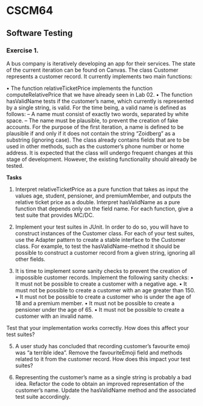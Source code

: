 # CSCM64
## Software Testing

### Exercise 1.
A bus company is iteratively developing an app for their services. The state of the
current iteration can be found on Canvas. The class Customer represents a customer record. It currently implements two main functions:

•  The function relativeTicketPrice implements the function computeRelativePrice that we have already seen in Lab 02.
•  The function hasValidName tests if the customer’s name, which currently is represented by a single string, is valid. For the time being, a valid name is defined as follows:
  – A name must consist of exactly two words, separated by white space.
  – The name must be plausible, to prevent the creation of fake accounts. For the purpose of the first iteration, a name is defined to be plausible if and only if it does not contain the string “Zoidberg” as a substring (ignoring case).
The class already contains fields that are to be used in other methods, such as the customer’s phone number or home address. It is expected that the class will undergo frequent changes at this stage of development. However, the existing functionality should already be tested.

**Tasks**
1. Interpret relativeTicketPrice as a pure function that takes as input the values age, student, pensioner, and premiumMember, and outputs the relative ticket price as a double. Interpret hasValidName as a pure function that depends only on the field name. For each function, give a test suite that provides MC/DC.

2. Implement your test suites in JUnit. In order to do so, you will have to construct instances of the Customer class. For each of your test suites, use the Adapter pattern to create a stable
interface to the Customer class. For example, to test the hasValidName-method it should be possible to construct a customer record from a given string, ignoring all other fields.

4. It is time to implement some sanity checks to prevent the creation of impossible customer records. Implement the following sanity checks:
• It must not be possible to create a customer with a negative age.
• It must not be possible to create a customer with an age greater than 150.
• It must not be possible to create a customer who is under the age of 18 and a premium member.
• It must not be possible to create a pensioner under the age of 65.
• It must not be possible to create a customer with an invalid name.

Test that your implementation works correctly. How does this affect your test suites?

5. A user study has concluded that recording customer’s favourite emoji was “a terrible idea”. Remove the favouriteEmoji field and methods related to it from the customer record. How does this impact your test suites?

6. Representing the customer’s name as a single string is probably a bad idea. Refactor the code to obtain an improved representation of the customer’s name. Update the hasValidName method and the associated test suite accordingly.
